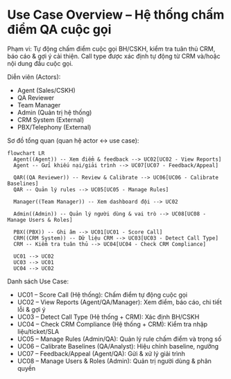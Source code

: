 # Use Case Overview – Hệ thống chấm điểm QA cuộc gọi

Phạm vi: Tự động chấm điểm cuộc gọi BH/CSKH, kiểm tra tuân thủ CRM, báo cáo & gợi ý cải thiện. Call type được xác định tự động từ CRM và/hoặc nội dung đầu cuộc gọi.

Diễn viên (Actors):
- Agent (Sales/CSKH)
- QA Reviewer
- Team Manager
- Admin (Quản trị hệ thống)
- CRM System (External)
- PBX/Telephony (External)

Sơ đồ tổng quan (quan hệ actor ↔ use case):

```mermaid
flowchart LR
  Agent((Agent)) -- Xem điểm & feedback --> UC02[UC02 - View Reports]
  Agent -- Gửi khiếu nại/giải trình --> UC07[UC07 - Feedback/Appeal]

  QAR((QA Reviewer)) -- Review & Calibrate --> UC06[UC06 - Calibrate Baselines]
  QAR -- Quản lý rules --> UC05[UC05 - Manage Rules]

  Manager((Team Manager)) -- Xem dashboard đội --> UC02

  Admin((Admin)) -- Quản lý người dùng & vai trò --> UC08[UC08 - Manage Users & Roles]

  PBX((PBX)) -- Ghi âm --> UC01[UC01 - Score Call]
  CRM((CRM System)) -- Dữ liệu CRM --> UC03[UC03 - Detect Call Type]
  CRM -- Kiểm tra tuân thủ --> UC04[UC04 - Check CRM Compliance]

  UC01 --> UC02
  UC03 --> UC01
  UC04 --> UC02
```

Danh sách Use Case:
- UC01 – Score Call (Hệ thống): Chấm điểm tự động cuộc gọi
- UC02 – View Reports (Agent/QA/Manager): Xem điểm, báo cáo, chi tiết lỗi & gợi ý
- UC03 – Detect Call Type (Hệ thống + CRM): Xác định BH/CSKH
- UC04 – Check CRM Compliance (Hệ thống + CRM): Kiểm tra nhập liệu/ticket/SLA
- UC05 – Manage Rules (Admin/QA): Quản lý rule chấm điểm và trọng số
- UC06 – Calibrate Baselines (QA/Analyst): Hiệu chỉnh baseline, ngưỡng
- UC07 – Feedback/Appeal (Agent/QA): Gửi & xử lý giải trình
- UC08 – Manage Users & Roles (Admin): Quản trị người dùng & phân quyền
